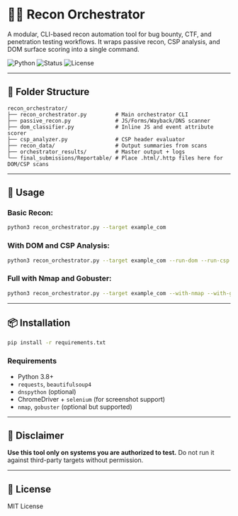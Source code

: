 # 🕵️‍♂️ Recon Orchestrator

A modular, CLI-based recon automation tool for bug bounty, CTF, and penetration testing workflows. It wraps passive recon, CSP analysis, and DOM surface scoring into a single command.

![Python](https://img.shields.io/badge/Python-3.8%2B-blue.svg)
![Status](https://img.shields.io/badge/status-active-brightgreen)
![License](https://img.shields.io/badge/license-MIT-lightgrey)

---

## 📁 Folder Structure

```
recon_orchestrator/
├── recon_orchestrator.py         # Main orchestrator CLI
├── passive_recon.py              # JS/Forms/Wayback/DNS scanner
├── dom_classifier.py             # Inline JS and event attribute scorer
├── csp_analyzer.py               # CSP header evaluator
├── recon_data/                   # Output summaries from scans
├── orchestrator_results/         # Master output + logs
└── final_submissions/Reportable/ # Place .html/.http files here for DOM/CSP scans
```

---

## 🚀 Usage

### Basic Recon:

```bash
python3 recon_orchestrator.py --target example_com
```

### With DOM and CSP Analysis:

```bash
python3 recon_orchestrator.py --target example_com --run-dom --run-csp
```

### Full with Nmap and Gobuster:

```bash
python3 recon_orchestrator.py --target example_com --with-nmap --with-gobuster --run-dom --run-csp
```

---

## 📦 Installation

```bash
pip install -r requirements.txt
```

### Requirements

* Python 3.8+
* `requests`, `beautifulsoup4`
* `dnspython` (optional)
* ChromeDriver + `selenium` (for screenshot support)
* `nmap`, `gobuster` (optional but supported)

---

## 🔐 Disclaimer

**Use this tool only on systems you are authorized to test.** Do not run it against third-party targets without permission.

---

## 📄 License

MIT License
